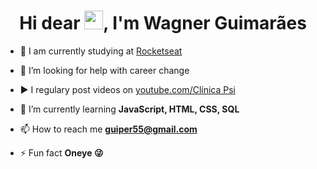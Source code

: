 <h1 align="center">Hi dear <img src="https://raw.githubusercontent.com/kaueMarques/kaueMarques/master/hi.gif" width="30px">, I'm Wagner Guimarães</h1>


- 🔭 I am currently studying at [Rocketseat](https://github.com/Rocketseat)

- 🤔 I’m looking for help with career change

- ▶️ I regulary post videos on [youtube.com/Clínica Psi](https://www.youtube.com/channel/UCo-bG-zgZ4D9FrxuETa4Pzw/)

- 🌱 I’m currently learning **JavaScript, HTML, CSS, SQL**

- 📫 How to reach me **guiper55@gmail.com**

- ⚡ Fun fact **Oneye 😜**
